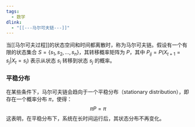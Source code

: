 ```yaml
---
tags:
  - 数学
dlink:
  - "[[---马尔可夫链---]]"
---
```

当[[马尔可夫过程]]的状态空间和时间都离散时，称为马尔可夫链。假设有一个有限的状态集合 $S = \{s_1, s_2, \ldots, s_n\}$，其转移概率矩阵为 $P$，其中 $P_{ij} = P(X_{t+1} = s_j | X_t = s_i)$ 表示从状态 $s_i$ 转移到状态 $s_j$ 的概率。

### 平稳分布
在某些条件下，马尔可夫链会趋向于一个平稳分布（stationary distribution），即存在一个概率分布 $\pi$，使得：
$$
\pi P = \pi
$$
这表明，在平稳分布下，系统在长时间运行后，其状态分布不再变化。